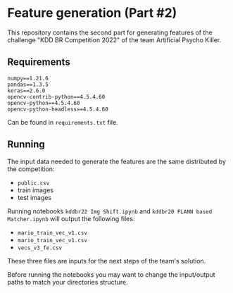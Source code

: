 # Feature generation (Part #2)
This repository contains the second part for generating features of the challenge "KDD BR Competition 2022" of the team Artificial Psycho Killer.
## Requirements
    numpy==1.21.6
    pandas==1.3.5
    keras==2.6.0
    opencv-contrib-python==4.5.4.60
    opencv-python==4.5.4.60
    opencv-python-headless==4.5.4.60
   Can be found in `requirements.txt` file.
## Running
The input data needed to generate the features are the same distributed by the competition:
 - `public.csv`
 - train images
 - test images
 
Running notebooks `kddbr22 Img Shift.ipynb` and `kddbr20 FLANN based Matcher.ipynb` will output the following files:

 - `mario_train_vec_v1.csv`
 - `mario_train_vec_v1.csv`
 - `vecs_v3_fe.csv`

These three files are inputs for the next steps of the team's solution.

Before running the notebooks you may want to change the input/output paths to match your directories structure.
